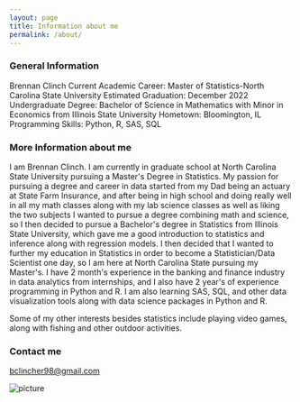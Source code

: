 ```yaml
---
layout: page
title: Information about me
permalink: /about/
---
```

### General Information
Brennan Clinch
Current Academic Career: Master of Statistics-North Carolina State University
Estimated Graduation: December 2022
Undergraduate Degree: Bachelor of Science in Mathematics with Minor in Economics from Illinois State University
Hometown: Bloomington, IL
Programming Skills: Python, R, SAS, SQL

### More Information about me

I am Brennan Clinch. I am currently in graduate school at North Carolina State University pursuing a Master's Degree in Statistics. My passion for pursuing a degree and career in data started from my Dad being an actuary at State Farm Insurance, and after being in high school and doing really well in all my math classes along with my lab science classes as well as liking the two subjects I wanted to pursue a degree combining math and science, so I then decided to pursue a Bachelor's degree in Statistics from Illinois State University, which gave me a good introduction to statistics and inference along with regression models. I then decided that I wanted to further my education in Statistics in order to become a Statistician/Data Scientist one day, so I am here at North Carolina State pursuing my Master's. I have 2 month's experience in the banking and finance industry in data analytics from internships, and I also have 2 year's of experience programming in Python and R. I am also learning SAS, SQL, and other data visualization tools along with data science packages in Python and R. 

Some of my other interests besides statistics include playing video games, along with fishing and other outdoor activities. 

### Contact me

[bclincher98@gmail.com](mailto:bclincher98@gmail.com)

![picture](C:\Users\JCCLI\Downloads\Photos\profile.png) 
 
